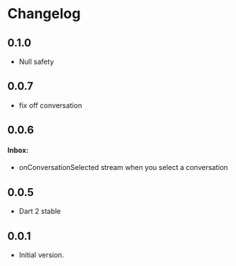 # Changelog

## 0.1.0

- Null safety

## 0.0.7
- fix off conversation

## 0.0.6

#### Inbox:
+ onConversationSelected stream when you select a conversation

## 0.0.5

+ Dart 2 stable

## 0.0.1

- Initial version.
